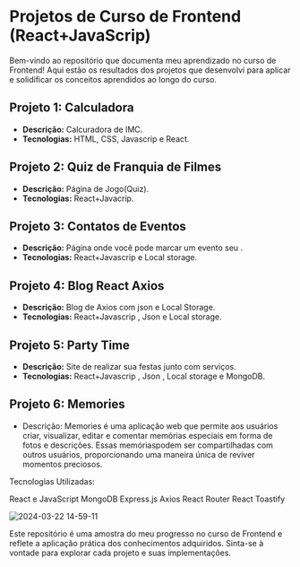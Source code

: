 # Projetos de Curso de Frontend (React+JavaScrip) 

Bem-vindo ao repositório que documenta meu aprendizado no curso de Frontend! Aqui estão os resultados dos projetos que desenvolvi para aplicar e solidificar os conceitos aprendidos ao longo do curso.

## Projeto 1: Calculadora
- **Descrição:** Calcuradora de IMC.
- **Tecnologias:** HTML, CSS, Javascrip e React.

## Projeto 2: Quiz de Franquia de Filmes
- **Descrição:** Página de Jogo(Quiz).
- **Tecnologias:** React+Javacrip.

## Projeto 3: Contatos de Eventos
- **Descrição:** Página onde você pode marcar um evento seu .
- **Tecnologias:** React+Javascrip e Local storage.

## Projeto 4: Blog React Axios
- **Descrição:** Blog de Axios com json e Local Storage.
- **Tecnologias:**  React+Javascrip , Json e Local storage.

## Projeto 5: Party Time
- **Descrição:** Site de realizar sua festas junto com serviços.
- **Tecnologias:**  React+Javascrip , Json , Local storage e MongoDB.

## Projeto 6:  Memories
 - Descrição: Memories é uma aplicação web que permite aos usuários criar, visualizar, editar e comentar memórias especiais em forma de fotos e descrições. Essas memóriaspodem ser compartilhadas com outros usuários, proporcionando uma maneira única de reviver momentos preciosos.


Tecnologias Utilizadas:


React e JavaScript
MongoDB
Express.js
Axios
React Router
React Toastify


![2024-03-22 14-59-11](https://github.com/Dionizioo/Projects_React/assets/88460475/7e7cc1b0-3726-4327-9f84-a1f37a795636)







Este repositório é uma amostra do meu progresso no curso de Frontend e reflete a aplicação prática dos conhecimentos adquiridos. Sinta-se à vontade para explorar cada projeto e suas implementações.

